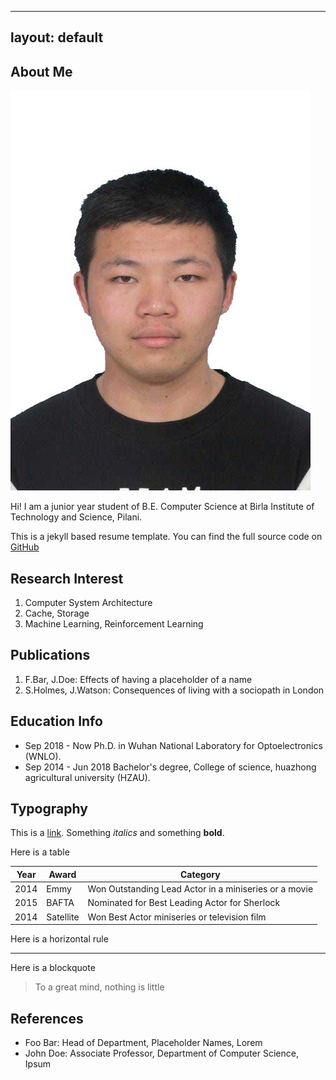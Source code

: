 <!--
 * @Description: None
 * @version: 1.0
 * @Author: oswaldpwang
 * @Date: 2018-12-08 04:19:44
 * @LastEditTime: 2020-01-19 11:25:10
 -->
---
layout: default
---

## About Me

<img class="profile-picture" src="sherlock.jpg">

Hi! I am a junior year student of B.E. Computer Science at Birla Institute of Technology and Science, Pilani.

This is a jekyll based resume template. You can find the full source code on [GitHub](https://github.com/bk2dcradle/researcher)

## Research Interest

1. Computer System Architecture
2. Cache, Storage
3. Machine Learning, Reinforcement Learning

## Publications

1. F.Bar, J.Doe: Effects of having a placeholder of a name
2. S.Holmes, J.Watson: Consequences of living with a sociopath in London

## Education Info

* Sep 2018 - Now Ph.D. in Wuhan National Laboratory for Optoelectronics (WNLO).
* Sep 2014 - Jun 2018 Bachelor's degree, College of science, huazhong agricultural university (HZAU).

## Typography

This is a [link](http://google.com). Something *italics* and something **bold**.

Here is a table

Year | Award | Category
-----|-------|--------
2014 | Emmy  | Won Outstanding Lead Actor in a miniseries or a movie
2015 | BAFTA | Nominated for Best Leading Actor for Sherlock
2014 | Satellite | Won Best Actor miniseries or television film

Here is a horizontal rule

---

Here is a blockquote

> To a great mind, nothing is little

## References

* Foo Bar: Head of Department, Placeholder Names, Lorem
* John Doe: Associate Professor, Department of Computer Science, Ipsum
